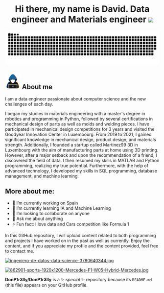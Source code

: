 
<h1 align="center"><b> Hi there, my name is David. Data engineer and Materials engineer </b><img src="https://media.giphy.com/media/hvRJCLFzcasrR4ia7z/giphy.gif" width="35"></h1>

<!--- snake -->
<div align="center">
  <img  src="https://github.com/1999AZZAR/1999AZZAR/blob/readme/resources/img/grid-snake.svg"
       alt="snake" /></a>
</div>
    

## <picture><img src = "https://github.com/0xAbdulKhalid/0xAbdulKhalid/raw/main/assets/mdImages/about_me.gif" width = 50px></picture> **About me**

I am a data engineer passionate about computer science and the new challenges of each day.

I began my studies in materials engineering with a master's degree in robotics and programming in Python, followed by several certifications in mechanical design of parts as well as molds and welding pieces. I have participated in mechanical design competitions for 3 years and visited the Goodyear Innovation Center in Luxembourg. From 2019 to 2021, I gained significant knowledge in mechanical design, product design, and materials strength. Additionally, I founded a startup called Martinez99 3D in Luxembourg with the aim of manufacturing parts at home using 3D printing. However, after a major setback and upon the recommendation of a friend, I discovered the field of data. I then resumed my skills in MATLAB and Python programming, realizing my true potential. Furthermore, with the help of advanced technology, I developed my skills in SQL programming, database management, and machine learning.

## More about me:

- 🔭 I’m currently working on Spain
- 🌱 I’m currently learning IA and Machine Learning
- 👯 I’m looking to collaborate on anyone
- 💬 Ask me about anything
- ⚡ Fun fact: I love data and Cars competition like Formula 1

In this GitHub repository, I will upload content related to both programming and projects I have worked on in the past as well as currently. Enjoy the content, and if you appreciate my profile and the content provided, feel free to contact me.

[![ingeniero-de-datos-data-science-3780640344.jpg](https://i.postimg.cc/HnTkszZ4/ingeniero-de-datos-data-science-3780640344.jpg)](https://postimg.cc/5YkVsBM6)

[![862901-sports-1920x1200-Mercedes-F1-W05-Hybrid-Mercedes.jpg](https://i.postimg.cc/0NnCbcP5/862901-sports-1920x1200-Mercedes-F1-W05-Hybrid-Mercedes.jpg)](https://postimg.cc/HJJMN0rF)


**DonP1r3lly/DonP1r3lly** is a ✨ _special_ ✨ repository because its `README.md` (this file) appears on your GitHub profile.

